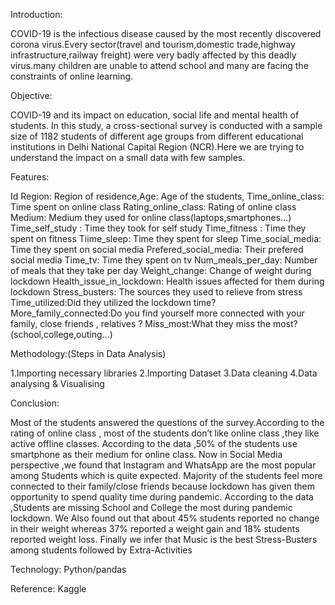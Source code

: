 Introduction:

COVID-19 is the infectious disease caused by the most recently
discovered corona virus.Every sector(travel and tourism,domestic trade,highway infrastructure,railway freight) were very badly affected by this deadly virus.many children are unable to attend school and many are facing the constraints of online learning.

Objective:

COVID-19 and its impact on education, social life and mental health of students. In this study, a cross-sectional survey is conducted with a sample size of 1182 students of different age groups from different educational institutions in Delhi National Capital Region (NCR).Here we are trying to understand the impact on a small data with few samples.

Features:

 Id
 Region: Region of residence,Age: Age of the students,
 Time_online_class: Time spent on online class
 Rating_online_class: Rating of online class
 Medium: Medium they used for online class(laptops,smartphones…)
 Time_self_study : Time they took for self study
 Time_fitness : Time they spent on fitness
 Tiime_sleep: Time they spent for sleep
 Time_social_media: Time they spent on social media
 Prefered_social_media: Their prefered social media
 Time_tv: Time they spent on tv
 Num_meals_per_day: Number of meals that they take per day
 Weight_change: Change of weight during lockdown
 Health_issue_in_lockdown: Health issues affected for them during lockdown
 Stress_busters: The sources they used to relieve from stress 
 Time_utilized:Did they utilized the lockdown time?
 More_family_connected:Do you find yourself more connected with your family, close friends , relatives ?
 Miss_most:What they miss the most?(school,college,outing…)

Methodology:(Steps in Data Analysis)

1.Importing necessary libraries
2.Importing Dataset
3.Data cleaning
4.Data analysing & Visualising

Conclusion:

Most of the students answered the questions of the survey.According to the rating of online class , most of the students don’t like online class ,they like active offline classes.
According to the data ,50% of the students use smartphone as their medium for online class.
Now in Social Media perspective ,we found that Instagram and WhatsApp are the most popular among Students which is quite expected.
Majority of the students feel more connected to their family/close friends because lockdown has given them opportunity to spend quality time during pandemic.
According to the data ,Students are missing School and College the most during pandemic lockdown.
We Also found out that about 45% students reported no change in their weight whereas 37% reported a weight gain and 18% students reported weight loss.
Finally we infer that Music is the best Stress-Busters among students followed by Extra-Activities



Technology:
Python/pandas

Reference:
Kaggle
